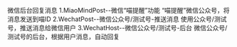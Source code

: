微信后台回复消息
1.MiaoMindPost--微信“喵提醒”功能
  “喵提醒”微信公众号，将消息发送到喵ID
2.WechatPost--微信公众号/测试号-推送消息
  使用公众号/测试号，推送消息给微信用户
3.WechatHost--微信公众号/测试号-后台
  微信公众号/测试号的后台，根据用户消息，自动回复
